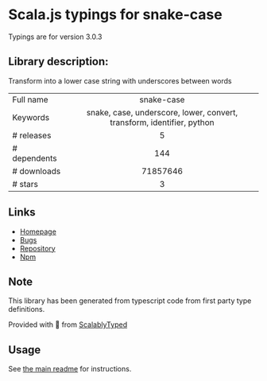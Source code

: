 
# Scala.js typings for snake-case

Typings are for version 3.0.3

## Library description:
Transform into a lower case string with underscores between words

|                    |                 |
| ------------------ | :-------------: |
| Full name          | snake-case |
| Keywords           | snake, case, underscore, lower, convert, transform, identifier, python |
| # releases         | 5 |
| # dependents       | 144 |
| # downloads        | 71857646 |
| # stars            | 3 |

## Links
- [Homepage](https://github.com/blakeembrey/change-case/tree/master/packages/snake-case#readme)
- [Bugs](https://github.com/blakeembrey/change-case/issues)
- [Repository](https://github.com/blakeembrey/change-case)
- [Npm](https://www.npmjs.com/package/snake-case)
    


## Note
This library has been generated from typescript code from first party type definitions.

Provided with :purple_heart: from [ScalablyTyped](https://github.com/oyvindberg/ScalablyTyped)

## Usage
See [the main readme](../../readme.md) for instructions.


